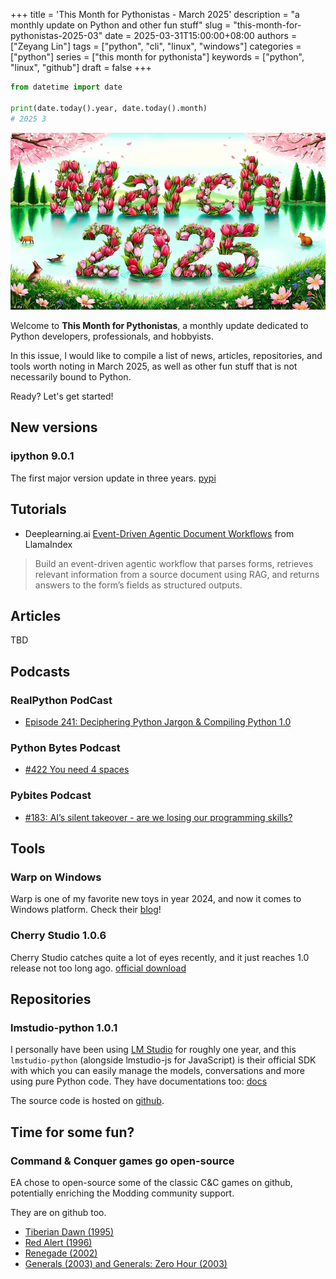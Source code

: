 +++
title = 'This Month for Pythonistas - March 2025'
description = "a monthly update on Python and other fun stuff"
slug = "this-month-for-pythonistas-2025-03"
date = 2025-03-31T15:00:00+08:00
authors = ["Zeyang Lin"]
tags = ["python", "cli", "linux", "windows"]
categories = ["python"]
series = ["this month for pythonista"]
keywords = ["python", "linux", "github"]
draft = false
+++

```python
from datetime import date

print(date.today().year, date.today().month)
# 2025 3
```

![issue-2025-03](splash.webp)

Welcome to **This Month for Pythonistas**, a monthly update dedicated to Python developers, professionals, and hobbyists.

In this issue, I would like to compile a list of news, articles, repositories, and tools worth noting in March 2025, as well as other fun stuff that is not necessarily bound to Python.

Ready? Let's get started!

## New versions

### ipython 9.0.1

The first major version update in three years. [pypi](https://pypi.org/project/ipython/9.0.1/)

## Tutorials

- Deeplearning.ai [Event-Driven Agentic Document Workflows](https://www.deeplearning.ai/short-courses/event-driven-agentic-document-workflows/) from LlamaIndex

> Build an event-driven agentic workflow that parses forms, retrieves relevant information from a source document using RAG, and returns answers to the form’s fields as structured outputs.

## Articles

TBD

## Podcasts

### RealPython PodCast

- [Episode 241: Deciphering Python Jargon & Compiling Python 1.0](https://realpython.com/podcasts/rpp/241/)

### Python Bytes Podcast

- [#422 You need 4 spaces](https://pythonbytes.fm/episodes/show/422/you-need-4-spaces)

### Pybites Podcast

- [#183: AI’s silent takeover - are we losing our programming skills?](https://www.pybitespodcast.com/1501156/episodes/16730593-183-ai-s-silent-takeover-are-we-losing-our-programming-skills)

## Tools

### Warp on Windows

Warp is one of my favorite new toys in year 2024, and now it comes to Windows platform. Check their [blog](https://www.warp.dev/blog/launching-warp-on-windows)!

### Cherry Studio 1.0.6

Cherry Studio catches quite a lot of eyes recently, and it just reaches 1.0 release not too long ago. [official download](https://cherry-ai.com/download)

## Repositories

### lmstudio-python 1.0.1

I personally have been using [LM Studio](https://lmstudio.ai/) for roughly one year, and this `lmstudio-python` (alongside lmstudio-js for JavaScript) is their official SDK with which you can easily manage the models, conversations and more using pure Python code. They have documentations too: [docs](https://lmstudio.ai/docs/python)

The source code is hosted on [github](https://github.com/lmstudio-ai/lmstudio-python).

## Time for some fun?

### Command & Conquer games go open-source

EA chose to open-source some of the classic C&C games on github, potentially enriching the Modding community support.

They are on github too.

- [Tiberian Dawn (1995)](https://github.com/electronicarts/CnC_Tiberian_Dawn)
- [Red Alert (1996)](https://github.com/electronicarts/CnC_Red_Alert)
- [Renegade (2002)](https://github.com/electronicarts/CnC_Renegade)
- [Generals (2003) and Generals: Zero Hour (2003)](https://github.com/electronicarts/CnC_Generals_Zero_Hour)
